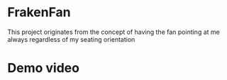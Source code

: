 # FrakenFan
This project originates from the concept of having the fan pointing at me always regardless of my seating orientation
# Demo video
